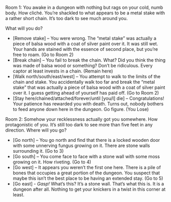 Room 1: You awake in a dungeon with nothing but rags on your cold, numb body. How cliché. You’re shackled to what appears to be a metal stake with a rather short chain. It’s too dark to see much around you. 

What will you do?

- [Remove stake] – You were wrong. The “metal stake” was actually a piece of balsa wood with a coat of silver paint over it. It was still wet. Your hands are stained with the essence of second place, but you’re free to roam.  (Go to Room 2)
- [Break chain] – You fail to break the chain. What? Did you think the thing was made of balsa wood or something? Don’t be ridiculous. Every captor at least invests in a chain. (Remain here)
- [Walk north/south/east/west] – You attempt to walk to the limits of the chain and stake. You accidentally walk too far and break the “metal stake” that was actually a piece of balsa wood with a coat of silver paint over it. I guess getting ahead of yourself has paid off. (Go to Room 2)
- [Stay here/chained/attached/forever/until [you/I] die] – Congratulations! Your patience has rewarded you with death. Turns out, nobody bothers to feed anyone down here in the dungeon. Go figure. (You Lose)

Room 2: Somehow your recklessness actually got you somewhere. How protagonistic of you. It’s still too dark to see more than five feet in any direction. Where will you go?

- [Go north] – You go north and find that there is a locked wooden door with some unnerving fungus growing on it. There are stone walls surrounding it. (Go to 3)
- [Go south] – You come face to face with a stone wall with some moss growing on it. How riveting. (Go to 4)
- [Go west] – It appears you weren’t the first one here. There is a pile of bones that occupies a great portion of the dungeon. You suspect that maybe this isn’t the best place to be having an extended stay. (Go to 5)
- [Go east] - *Gasp!* What’s this? It’s a stone wall. That’s what this is. It is a dungeon after all. Nothing to get your knickers in a twist in this corner at least. 